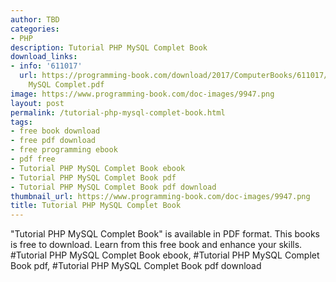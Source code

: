 ```yaml
---
author: TBD
categories:
- PHP
description: Tutorial PHP MySQL Complet Book
download_links:
- info: '611017'
  url: https://programming-book.com/download/2017/ComputerBooks/611017/Tutorial PHP
    MySQL Complet.pdf
image: https://www.programming-book.com/doc-images/9947.png
layout: post
permalink: /tutorial-php-mysql-complet-book.html
tags:
- free book download
- free pdf download
- free programming ebook
- pdf free
- Tutorial PHP MySQL Complet Book ebook
- Tutorial PHP MySQL Complet Book pdf
- Tutorial PHP MySQL Complet Book pdf download
thumbnail_url: https://www.programming-book.com/doc-images/9947.png
title: Tutorial PHP MySQL Complet Book
---
```


 
<div class="item-desc text-justify">
  "Tutorial PHP MySQL Complet Book" is available in PDF format. This books is free to download. Learn from this free book and enhance your skills.
  <br>
  #Tutorial PHP MySQL Complet Book ebook, #Tutorial PHP MySQL Complet Book pdf, #Tutorial PHP MySQL Complet Book pdf download
</div>